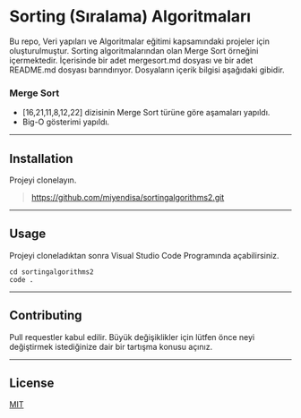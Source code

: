 # Sorting (Sıralama) Algoritmaları
Bu repo, Veri yapıları ve Algoritmalar eğitimi kapsamındaki projeler için oluşturulmuştur. Sorting algoritmalarından olan Merge Sort örneğini içermektedir. İçerisinde bir adet mergesort.md dosyası ve bir adet README.md dosyası barındırıyor. Dosyaların içerik bilgisi aşağıdaki gibidir.


### Merge Sort
* [16,21,11,8,12,22]  dizisinin Merge Sort türüne göre aşamaları yapıldı.
* Big-O gösterimi yapıldı. 
  
---

## Installation
Projeyi clonelayın.

> https://github.com/miyendisa/sortingalgorithms2.git
---

## Usage
Projeyi cloneladıktan sonra Visual Studio Code Programında açabilirsiniz.

```
cd sortingalgorithms2
code .
```

---

## Contributing
Pull requestler kabul edilir. Büyük değişiklikler için lütfen önce neyi değiştirmek istediğinize dair bir tartışma konusu açınız.

---

## License
[MIT](https://choosealicense.com/licenses/mit/)
